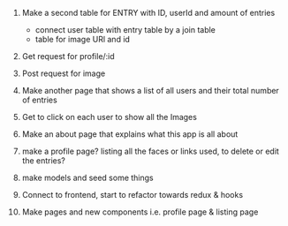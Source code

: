 1. Make a second table for ENTRY with ID, userId and amount of entries
   - connect user table with entry table by a join table
   - table for image URl and id
2. Get request for profile/:id
3. Post request for image
4. Make another page that shows a list of all users and their total number of entries
5. Get to click on each user to show all the Images
6. Make an about page that explains what this app is all about
7. make a profile page? listing all the faces or links used, to delete or edit the entries?

8. make models and seed some things
9. Connect to frontend, start to refactor towards redux & hooks
10. Make pages and new components i.e. profile page & listing page
